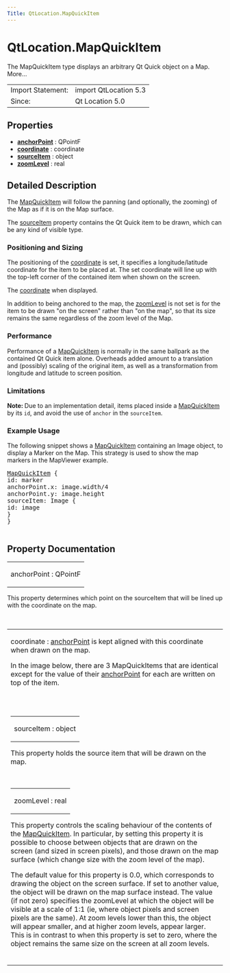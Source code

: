 ```yaml
---
Title: QtLocation.MapQuickItem
---
```


# QtLocation.MapQuickItem

<span class="subtitle"></span>
<!-- $$$MapQuickItem-brief -->
<p>The MapQuickItem type displays an arbitrary Qt Quick object on a Map. More...</p>
<!-- @@@MapQuickItem -->
<table class="alignedsummary">
<tr><td class="memItemLeft rightAlign topAlign"> Import Statement:</td><td class="memItemRight bottomAlign"> import QtLocation 5.3</td></tr><tr><td class="memItemLeft rightAlign topAlign"> Since:</td><td class="memItemRight bottomAlign">  Qt Location 5.0</td></tr></table><ul>
</ul>
<h2 id="properties">Properties</h2>
<ul>
<li class="fn"><b><b><a href="#anchorPoint-prop">anchorPoint</a></b></b> : QPointF</li>
<li class="fn"><b><b><a href="#coordinate-prop">coordinate</a></b></b> : coordinate</li>
<li class="fn"><b><b><a href="#sourceItem-prop">sourceItem</a></b></b> : object</li>
<li class="fn"><b><b><a href="#zoomLevel-prop">zoomLevel</a></b></b> : real</li>
</ul>
<!-- $$$MapQuickItem-description -->
<h2 id="details">Detailed Description</h2>
</p>
<p>The <a href="#">MapQuickItem</a> will follow the panning (and optionally, the zooming) of the Map as if it is on the Map surface.</p>
<p>The <a href="#sourceItem-prop">sourceItem</a> property contains the Qt Quick item to be drawn, which can be any kind of visible type.</p>
<h3 >Positioning and Sizing</h3>
<p>The positioning of the <a href="#coordinate-prop">coordinate</a> is set, it specifies a longitude/latitude coordinate for the item to be placed at. The set coordinate will line up with the top-left corner of the contained item when shown on the screen.</p>
<p>The <a href="#coordinate-prop">coordinate</a> when displayed.</p>
<p>In addition to being anchored to the map, the <a href="#zoomLevel-prop">zoomLevel</a> is not set is for the item to be drawn &quot;on the screen&quot; rather than &quot;on the map&quot;, so that its size remains the same regardless of the zoom level of the Map.</p>
<h3 >Performance</h3>
<p>Performance of a <a href="#">MapQuickItem</a> is normally in the same ballpark as the contained Qt Quick item alone. Overheads added amount to a translation and (possibly) scaling of the original item, as well as a transformation from longitude and latitude to screen position.</p>
<h3 >Limitations</h3>
<p><b>Note: </b>Due to an implementation detail, items placed inside a <a href="#">MapQuickItem</a> by its <code>id</code>, and avoid the use of <code>anchor</code> in the <code>sourceItem</code>.</p>
<h3 >Example Usage</h3>
<p>The following snippet shows a <a href="#">MapQuickItem</a> containing an Image object, to display a Marker on the Map. This strategy is used to show the map markers in the MapViewer example.</p>
<pre class="qml"><span class="type"><a href="#">MapQuickItem</a></span> {
<span class="name">id</span>: <span class="name">marker</span>
<span class="name">anchorPoint</span>.x: <span class="name">image</span>.<span class="name">width</span><span class="operator">/</span><span class="number">4</span>
<span class="name">anchorPoint</span>.y: <span class="name">image</span>.<span class="name">height</span>
<span class="name">sourceItem</span>: <span class="name">Image</span> {
<span class="name">id</span>: <span class="name">image</span>
}
}</pre>
<p class="centerAlign"><img src="https://developer.ubuntu.com/static/devportal_uploaded/25dc5576-cab8-47b0-b5ad-283091110cc7-api/apps/qml/sdk-15.04.1/QtLocation.MapQuickItem/images/api-mapquickitem.png" alt="" /></p><!-- @@@MapQuickItem -->
<h2>Property Documentation</h2>
<!-- $$$anchorPoint -->
<table class="qmlname"><tr valign="top" id="anchorPoint-prop"><td class="tblQmlPropNode"><p><span class="name">anchorPoint</span> : <span class="type">QPointF</span></p></td></tr></table><p>This property determines which point on the sourceItem that will be lined up with the coordinate on the map.</p>
<!-- @@@anchorPoint -->
<br/>
<!-- $$$coordinate -->
<table class="qmlname"><tr valign="top" id="coordinate-prop"><td class="tblQmlPropNode"><p><span class="name">coordinate</span> : <span class="type"><a href="#anchorPoint-prop">anchorPoint</a> is kept aligned with this coordinate when drawn on the map.</p>
<p>In the image below, there are 3 MapQuickItems that are identical except for the value of their <a href="#anchorPoint-prop">anchorPoint</a> for each are written on top of the item.</p>
<p class="centerAlign"><img src="https://developer.ubuntu.com/static/devportal_uploaded/b69ec52f-c5a9-4581-88e2-c819f40d97ba-api/apps/qml/sdk-15.04.1/QtLocation.MapQuickItem/images/api-mapquickitem-anchor.png" alt="" /></p><!-- @@@coordinate -->
<br/>
<!-- $$$sourceItem -->
<table class="qmlname"><tr valign="top" id="sourceItem-prop"><td class="tblQmlPropNode"><p><span class="name">sourceItem</span> : <span class="type">object</span></p></td></tr></table><p>This property holds the source item that will be drawn on the map.</p>
<!-- @@@sourceItem -->
<br/>
<!-- $$$zoomLevel -->
<table class="qmlname"><tr valign="top" id="zoomLevel-prop"><td class="tblQmlPropNode"><p><span class="name">zoomLevel</span> : <span class="type">real</span></p></td></tr></table><p>This property controls the scaling behaviour of the contents of the <a href="#">MapQuickItem</a>. In particular, by setting this property it is possible to choose between objects that are drawn on the screen (and sized in screen pixels), and those drawn on the map surface (which change size with the zoom level of the map).</p>
<p>The default value for this property is 0.0, which corresponds to drawing the object on the screen surface. If set to another value, the object will be drawn on the map surface instead. The value (if not zero) specifies the zoomLevel at which the object will be visible at a scale of 1:1 (ie, where object pixels and screen pixels are the same). At zoom levels lower than this, the object will appear smaller, and at higher zoom levels, appear larger. This is in contrast to when this property is set to zero, where the object remains the same size on the screen at all zoom levels.</p>
<!-- @@@zoomLevel -->
<br/>

